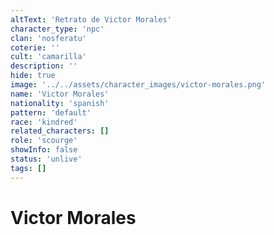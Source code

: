 ```yaml
---
altText: 'Retrato de Victor Morales'
character_type: 'npc'
clan: 'nosferatu'
coterie: ''
cult: 'camarilla'
description: ''
hide: true
image: '../../assets/character_images/victor-morales.png'
name: 'Victor Morales'
nationality: 'spanish'
pattern: 'default'
race: 'kindred'
related_characters: []
role: 'scourge'
showInfo: false
status: 'unlive'
tags: []
---
```


# Victor Morales
